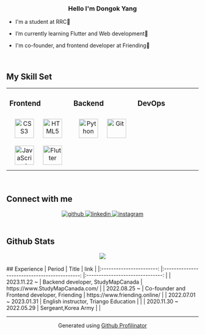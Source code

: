 ### <div align="center">Hello I'm Dongok Yang</div>  
  

- I'm a student at RRC🏫  
  

-  I’m currently learning Flutter and Web development🌱  
  

-  I'm co-founder, and frontend developer at Friending🏢  
  

<br/>  


## My Skill Set  
<table><tr><td valign="top" width="33%">



### Frontend  
<div align="center">  
<a href="https://www.w3schools.com/css/" target="_blank"><img style="margin: 10px" src="https://profilinator.rishav.dev/skills-assets/css3-original-wordmark.svg" alt="CSS3" height="50" /></a>  
<a href="https://en.wikipedia.org/wiki/HTML5" target="_blank"><img style="margin: 10px" src="https://profilinator.rishav.dev/skills-assets/html5-original-wordmark.svg" alt="HTML5" height="50" /></a>  
<a href="https://www.javascript.com/" target="_blank"><img style="margin: 10px" src="https://profilinator.rishav.dev/skills-assets/javascript-original.svg" alt="JavaScript" height="50" /></a>  
<a href="https://flutter.dev/" target="_blank"><img style="margin: 10px" src="https://profilinator.rishav.dev/skills-assets/flutterio-icon.svg" alt="Flutter" height="50" /></a>  
</div>

</td><td valign="top" width="33%">



### Backend  
<div align="center">  
<a href="https://www.python.org/" target="_blank"><img style="margin: 10px" src="https://profilinator.rishav.dev/skills-assets/python-original.svg" alt="Python" height="50" /></a>  
<a href="https://github.com/" target="_blank"><img style="margin: 10px" src="https://profilinator.rishav.dev/skills-assets/git-scm-icon.svg" alt="Git" height="50" /></a>  
</div>

</td><td valign="top" width="33%">



### DevOps  
<div align="center">  
  
</div>

</td></tr></table>  

<br/>  


## Connect with me  
<div align="center">
<a href="https://github.com/DongokYang" target="_blank">
<img src=https://img.shields.io/badge/github-%2324292e.svg?&style=for-the-badge&logo=github&logoColor=white alt=github style="margin-bottom: 5px;" />
</a>
<a href="https://linkedin.com/in/dongok Yang" target="_blank">
<img src=https://img.shields.io/badge/linkedin-%231E77B5.svg?&style=for-the-badge&logo=linkedin&logoColor=white alt=linkedin style="margin-bottom: 5px;" />
</a>
<a href="https://instagram.com/yang._.2002" target="_blank">
<img src=https://img.shields.io/badge/instagram-%23000000.svg?&style=for-the-badge&logo=instagram&logoColor=white alt=instagram style="margin-bottom: 5px;" />
</a>  
</div>  
  

<br/>  

## Github Stats  
<div align="center"><img src="https://github-readme-stats.vercel.app/api?username=DongokYang&show_icons=true&count_private=true&hide_border=true" align="center" /></div>  

<br/>  
## Experience
|          Period         	|                     Title                    	|               link              	|
|:-----------------------:	|:--------------------------------------------:	|:-------------------------------:	|
| 2023.11.22 ~            	| Backend developer, StudyMapCanada            	| https://www.StudyMapCanada.com/ 	|
| 2022.08.25 ~            	| Co-founder and Frontend developer, Friending 	| https://www.friending.online/   	|
| 2022.07.01 ~ 2023.01.31 	| English instructor, Triango Education        	|                                 	|
| 2020.11.30 ~ 2022.05.29 	| Sergeant,Korea Army                          	|                                 	|
  

<br/>  


----
<div align="center">Generated using <a href="https://profilinator.rishav.dev/" target="_blank">Github Profilinator</a></div>

